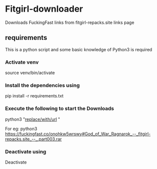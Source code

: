 # Fitgirl-downloader

Downloads FuckingFast links from fitgirl-repacks.site links page

## requirements

This is a python script and some basic knowledge of Python3 is required

### Activate venv

source venv/bin/activate

### Install the dependencies using

pip install -r requirements.txt

### Execute the following to start the Downloads

python3 "[replace/with/url](url) "

For eg:
python3 https://fuckingfast.co/onohkw5wrswy#God_of_War_Ragnarok_--_fitgirl-repacks.site_--_.part003.rar

### Deactivate using

Deactivate
